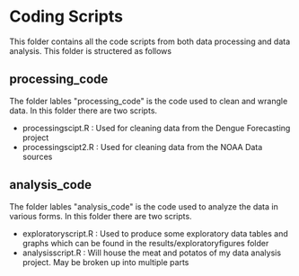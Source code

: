 # Coding Scripts
This folder contains all the code scripts from both data processing and data analysis. This folder is structered as follows


## processing_code
The folder lables "processing_code" is the code used to clean and wrangle data. 
In this folder there are two scripts. 
- processingscipt.R : Used for cleaning data from the Dengue Forecasting project 
- processingscipt2.R : Used for cleaning data from the NOAA Data sources

## analysis_code
The folder lables "analysis_code" is the code used to analyze the data in various forms. 
In this folder there are two scripts.
- exploratoryscript.R : Used to produce some exploratory data tables and graphs which can be found in the results/exploratoryfigures folder
- analysisscript.R : Will house the meat and potatos of my data analysis project. May be broken up into multiple parts
